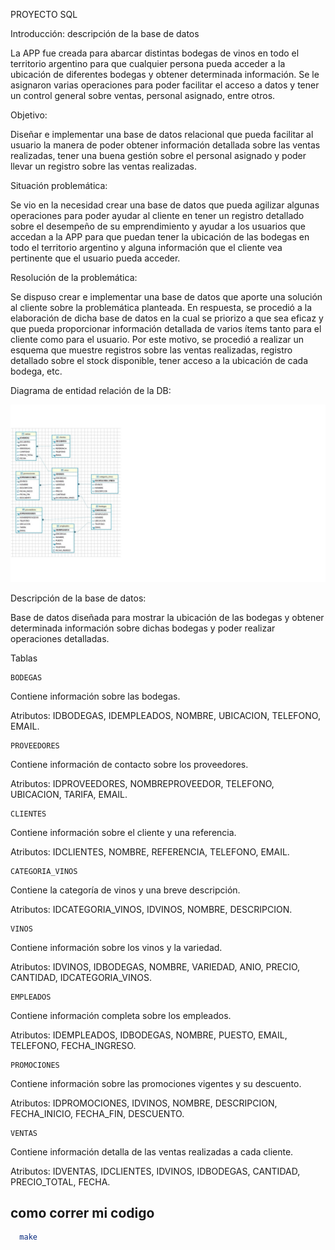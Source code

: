 PROYECTO SQL 

 

 Introducción: descripción de la base de datos 

La APP fue creada para abarcar distintas bodegas de vinos en todo el territorio argentino para que cualquier persona pueda acceder a la ubicación de diferentes bodegas y obtener determinada información.  Se le asignaron varias operaciones para poder facilitar el acceso a datos y tener un control general sobre ventas, personal asignado, entre otros. 
 

Objetivo: 

Diseñar e implementar una base de datos relacional que pueda facilitar al usuario la manera de poder obtener información detallada sobre las ventas realizadas, tener una buena gestión sobre el personal asignado y poder llevar un registro sobre las ventas realizadas. 


Situación problemática: 

Se vio en la necesidad crear una base de datos que pueda agilizar algunas operaciones para poder ayudar al cliente en tener un registro detallado sobre el desempeño de su emprendimiento y ayudar a los usuarios que accedan a la APP para que puedan tener la ubicación de las bodegas en todo el territorio argentino y alguna información que el cliente vea pertinente que el usuario pueda acceder. 


Resolución de la problemática: 

Se dispuso crear e implementar una base de datos que aporte una solución al cliente sobre la problemática planteada. En respuesta, se procedió a la elaboración de dicha base de datos en la cual se priorizo a que sea eficaz y que pueda proporcionar información detallada de varios ítems tanto para el cliente como para el usuario. Por este motivo, se procedió a realizar un esquema que muestre registros sobre las ventas realizadas, registro detallado sobre el stock disponible, tener acceso a la ubicación de cada bodega, etc. 


Diagrama de entidad relación de la DB:

![alt text](diagramasql3.jpg)


Descripción de la base de datos: 

Base de datos diseñada para mostrar la ubicación de las bodegas y obtener determinada información sobre dichas bodegas y poder realizar operaciones detalladas.

Tablas
```
BODEGAS 
```
Contiene información sobre las bodegas. 

Atributos: IDBODEGAS, IDEMPLEADOS, NOMBRE, UBICACION, TELEFONO, EMAIL. 
```
PROVEEDORES 
```
Contiene información de contacto sobre los proveedores. 

Atributos: IDPROVEEDORES, NOMBREPROVEEDOR, TELEFONO, UBICACION, TARIFA, EMAIL. 
```
CLIENTES 
```
Contiene información sobre el cliente y una referencia. 

Atributos: IDCLIENTES, NOMBRE, REFERENCIA, TELEFONO, EMAIL. 
```
CATEGORIA_VINOS 
```
Contiene la categoría de vinos y una breve descripción. 

Atributos: IDCATEGORIA_VINOS, IDVINOS, NOMBRE, DESCRIPCION. 
```
VINOS 
```
Contiene información sobre los vinos y la variedad. 

Atributos: IDVINOS, IDBODEGAS, NOMBRE, VARIEDAD, ANIO, PRECIO, CANTIDAD, IDCATEGORIA_VINOS. 
```
EMPLEADOS 
```
Contiene información completa sobre los empleados. 

Atributos: IDEMPLEADOS, IDBODEGAS, NOMBRE, PUESTO, EMAIL, TELEFONO, FECHA_INGRESO. 
```
PROMOCIONES 
```
Contiene información sobre las promociones vigentes y su descuento. 

Atributos: IDPROMOCIONES, IDVINOS, NOMBRE, DESCRIPCION, FECHA_INICIO, FECHA_FIN, DESCUENTO. 
```
VENTAS 
```
Contiene información detalla de las ventas realizadas a cada cliente. 

Atributos: IDVENTAS, IDCLIENTES, IDVINOS, IDBODEGAS, CANTIDAD, PRECIO_TOTAL, FECHA. 






























## como correr mi codigo

```bash
  make
``` 
